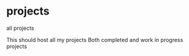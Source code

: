 # projects
all projects

This should host all my projects Both completed and work in progress projects
